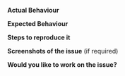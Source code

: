 **Actual Behaviour**

<!--State here what is currently happening.-->

**Expected Behaviour**

<!--State here what the feature should enable the user to do.-->

**Steps to reproduce it**

<!--Add steps to reproduce bugs or add information on the place where the feature should be implemented. Add links to a sample deployment or code.-->

**Screenshots of the issue** (if required)

<!--Wherever possible add a screenshot of the issue.-->

**Would you like to work on the issue?**

<!--Let us know if this issue should be assigned to you or tell us who you think could help to solve this issue.-->
